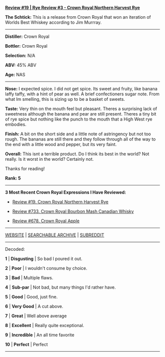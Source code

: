 
[**Review #19 | Rye Review #3 - Crown Royal Northern Harvest Rye**]( https://t8ke.review/review-19-crown-royal-northern-harvest-rye/)

**The Schtick:** This is a release from Crown Royal that won an iteration of Worlds Best Whiskey according to Jim Murrray. 

-----

**Distiller:** Crown Royal

**Bottler:** Crown Royal

**Selection:** N/A

**ABV:**  45% ABV

**Age:** NAS 

-----

**Nose:**  I expected spice. I did not get spice. Its sweet and fruity, like banana laffy taffy, with a hint of pear as well. A brief confectioners sugar note. From what Im smelling, this is sizing up to be a basket of sweets. 

**Taste:** Very thin on the mouth feel but pleasant. Theres a surprising lack of sweetness although the banana and pear are still present. Theres a tiny bit of rye spice but nothing like the punch to the mouth that a High West rye embodies.  

**Finish:** A bit on the short side and a little note of astringency but not too rough. The bananas are still there and they follow through all of the way to the end with a little wood and pepper, but its very faint.   

**Overall:** This isnt a terrible product. Do I think its best in the world? Not really. Is it worst in the world? Certainly not.   

Thanks for reading!

**Rank: 5**

----- 

**3 Most Recent Crown Royal Expressions I Have Reviewed:** 

- [Review #19. Crown Royal Northern Harvest Rye]( https://t8ke.review/review-19-crown-royal-northern-harvest-rye/) 

- [Review #733. Crown Royal Bourbon Mash Canadian Whisky]( https://t8ke.review/review-733-crown-royal-blenders-series-bourbon-mash/) 

- [Review #678. Crown Royal Apple]( https://t8ke.review/review-678-blind-in-the-dump-miniseries-crown-royal-apple/) 

-----

[WEBSITE](https://t8ke.review) | [SEARCHABLE ARCHIVE](https://t8ke.review/review-archive/) | [SUBREDDIT](https://reddit.com/r/t8kereviews)

-----

Decoded:

**1** | **Disgusting** | So bad I poured it out.

**2** | **Poor** | I wouldn't consume by choice.

**3** | **Bad** | Multiple flaws.

**4** | **Sub-par** | Not bad, but many things I'd rather have.

**5** | **Good** | Good, just fine.

**6** | **Very Good** | A cut above.

**7** | **Great** | Well above average

**8** | **Excellent** | Really quite exceptional.

**9** | **Incredible** | An all time favorite

**10** | **Perfect** | Perfect

----

